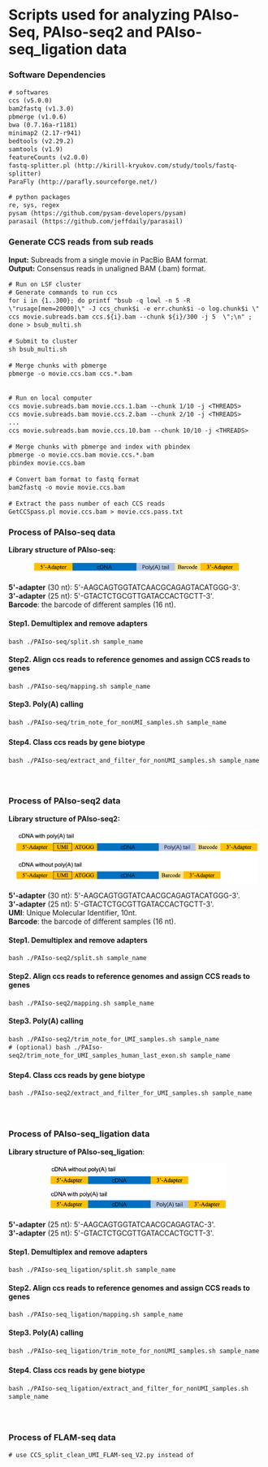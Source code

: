 # Scripts used for analyzing PAIso-Seq, PAIso-seq2 and PAIso-seq_ligation data

### Software Dependencies
```
# softwares
ccs (v5.0.0)
bam2fastq (v1.3.0)
pbmerge (v1.0.6)
bwa (0.7.16a-r1181)
minimap2 (2.17-r941)
bedtools (v2.29.2)
samtools (v1.9)
featureCounts (v2.0.0)
fastq-splitter.pl (http://kirill-kryukov.com/study/tools/fastq-splitter)
ParaFly (http://parafly.sourceforge.net/)
```
```
# python packages
re, sys, regex
pysam (https://github.com/pysam-developers/pysam)
parasail (https://github.com/jeffdaily/parasail)
```

### Generate CCS reads from sub reads</br>
**Input:** Subreads from a single movie in PacBio BAM format.</br>
**Output:** Consensus reads in unaligned BAM (.bam) format.</br>

```
# Run on LSF cluster
# Generate commands to run ccs
for i in {1..300}; do printf "bsub -q lowl -n 5 -R \"rusage[mem=20000]\" -J ccs_chunk$i -e err.chunk$i -o log.chunk$i \"  ccs movie.subreads.bam ccs.${i}.bam --chunk ${i}/300 -j 5  \";\n" ; done > bsub_multi.sh

# Submit to cluster
sh bsub_multi.sh

# Merge chunks with pbmerge
pbmerge -o movie.ccs.bam ccs.*.bam


# Run on local computer
ccs movie.subreads.bam movie.ccs.1.bam --chunk 1/10 -j <THREADS>
ccs movie.subreads.bam movie.ccs.2.bam --chunk 2/10 -j <THREADS>
...
ccs movie.subreads.bam movie.ccs.10.bam --chunk 10/10 -j <THREADS>

# Merge chunks with pbmerge and index with pbindex
pbmerge -o movie.ccs.bam movie.ccs.*.bam
pbindex movie.ccs.bam

# Convert bam format to fastq format
bam2fastq -o movie movie.ccs.bam

# Extract the pass number of each CCS reads
GetCCSpass.pl movie.ccs.bam > movie.ccs.pass.txt
```

### Process of PAIso-seq data
**Library structure of PAIso-seq:**</br>
<div align=middle><img src="images/PAIso-seq_library_structure.png" width="80%"></div>

**5'-adapter** (30 nt): 5'-AAGCAGTGGTATCAACGCAGAGTACATGGG-3'.</br>
**3'-adapter** (25 nt): 5'-GTACTCTGCGTTGATACCACTGCTT-3'.</br>
**Barcode**: the barcode of different samples (16 nt).
#### Step1. Demultiplex and remove adapters 
```
bash ./PAIso-seq/split.sh sample_name
```
#### Step2. Align ccs reads to reference genomes and assign CCS reads to genes
```
bash ./PAIso-seq/mapping.sh sample_name
```
#### Step3. Poly(A) calling
```
bash ./PAIso-seq/trim_note_for_nonUMI_samples.sh sample_name
```
### 
#### Step4. Class ccs reads by gene biotype
```
bash ./PAIso-seq/extract_and_filter_for_nonUMI_samples.sh sample_name
```
### 
</br>

### Process of PAIso-seq2 data
**Library structure of PAIso-seq2:**</br>
<div align=middle><img src="images/PAIso-seq2_library_structure.png" width="95%"></div>

**5'-adapter** (30 nt): 5'-AAGCAGTGGTATCAACGCAGAGTACATGGG-3'.</br>
**3'-adapter** (25 nt): 5'-GTACTCTGCGTTGATACCACTGCTT-3'.</br>
**UMI**: Unique Molecular Identifier, 10nt.</br>
**Barcode**: the barcode of different samples (16 nt).</br>
#### Step1. Demultiplex and remove adapters 
```
bash ./PAIso-seq2/split.sh sample_name
```
#### Step2. Align ccs reads to reference genomes and assign CCS reads to genes
```
bash ./PAIso-seq2/mapping.sh sample_name
```
#### Step3. Poly(A) calling
```
bash ./PAIso-seq2/trim_note_for_UMI_samples.sh sample_name
# (optional) bash ./PAIso-seq2/trim_note_for_UMI_samples_human_last_exon.sh sample_name
```
### 
#### Step4. Class ccs reads by gene biotype
```
bash ./PAIso-seq2/extract_and_filter_for_UMI_samples.sh sample_name
```
###
</br>

### Process of PAIso-seq_ligation data
**Library structure of PAIso-seq_ligation**:</br>
<div align=middle><img src="images/PAIso-seq_ligation_library_structure.png" width="70%"></div>

**5'-adapter** (25 nt): 5'-AAGCAGTGGTATCAACGCAGAGTAC-3'.</br>
**3'-adapter** (25 nt): 5'-GTACTCTGCGTTGATACCACTGCTT-3'.
#### Step1. Demultiplex and remove adapters 
```
bash ./PAIso-seq_ligation/split.sh sample_name
```
#### Step2. Align ccs reads to reference genomes and assign CCS reads to genes
```
bash ./PAIso-seq_ligation/mapping.sh sample_name
```
#### Step3. Poly(A) calling
```
bash ./PAIso-seq_ligation/trim_note_for_nonUMI_samples.sh sample_name
```
### 
#### Step4. Class ccs reads by gene biotype
```
bash ./PAIso-seq_ligation/extract_and_filter_for_nonUMI_samples.sh sample_name
```
### 
</br>

### Process of FLAM-seq data
```
# use CCS_split_clean_UMI_FLAM-seq_V2.py instead of 
```
### 
</br>
